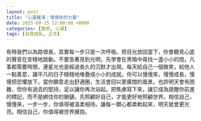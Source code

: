 ```yaml
---
layout: post
title: "心靈雞湯：慢慢來的力量"
date: 2025-09-15 12:00:00 +0800
categories: [靈修, 心靈]
tags: [自我成長, 正念]
---
```


有時我們以為路很長，其實每一步只是一次呼吸。把目光放回當下，你會聽見心底的聲音在安穩地跳動。不要急著見到光明，先學會在黑暗中尋找一盞小小的燈。凡事都需要時間，連星光也是經過長久的沉默才出現。每天給自己一個微笑，給他人一點善意，讓平凡的日子穩穩地堆疊成小小的成就。你可以慢慢來，慢慢成長，慢慢把恐懼放下。當你願意走出舒適圈，生活會回以更廣闊的風景。也許明天會有困難，但你有過去的堅持，足以讓你再次站起。把焦慮寫下來，讓它成為提醒你前進的標記，而不是綁住你的鎖鏈。先照顧好自己，才能更好地照顧世界。相信自己，慢慢來，一步一步，你值得被溫柔相待。讓每一顆心都柔軟起來，明天就會更光亮。相信自己，你值得被世界擁抱。